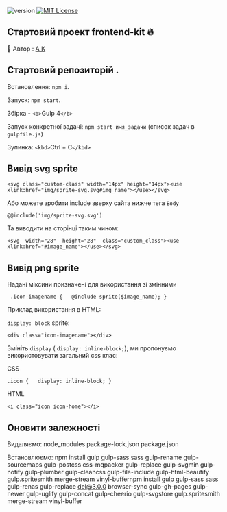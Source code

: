 ![version](https://img.shields.io/badge/version-1.0-red.svg?style=flat-square "Version Frontend-kit")
[![MIT License](https://img.shields.io/badge/license-MIT-blue.svg?style=flat-square)](https://github.com/sinups/)

## Стартовий проект frontend-kit 🔥


👦   Автор : [ A K ](https://www.instagram.com/webtheory/ "Instagram page")

## Стартовий репозиторій .

Встановлення: `npm i`.

Запуск: `npm start`.

Збірка - `<b>`Gulp 4`</b>`

Запуск конкретної задачі: `npm start имя_задачи` (список задач  в `gulpfile.js`)

Зупинка: `<kbd>`Ctrl + C`</kbd>`

## Bивід svg sprite

`<svg class="custom-class" width="14px" height="14px"><use xlink:href="img/sprite-svg.svg#img_name"></use></svg>`

Або можете зробити include  зверху сайта  нижче тега `Body`

`@@include('img/sprite-svg.svg')`

Та виводити на сторінці таким чином:

`<svg  width="28"  height="28"  class="custom_class"><use  xlink:href="#image_name"></use></svg>`

## Bивід png sprite

Надані міксини призначені для використання зі змінними

` .icon-imagename {   @include sprite($image_name); }`

Приклад використання в HTML:

`display: block` sprite:

`<div class="icon-imagename"></div>`

Змініть `display` ( `display: inline-block;`), ми пропонуємо використовувати загальний css клас:

CSS

`.icon {   display: inline-block; }`

HTML

`<i class="icon icon-home"></i>`


## Оновити залежності

Видаляємо:
node_modules
package-lock.json
package.json

Встановлюємо:
npm install gulp gulp-sass sass gulp-rename gulp-sourcemaps gulp-postcss css-mqpacker gulp-replace gulp-svgmin gulp-notify gulp-plumber gulp-cleancss gulp-file-include gulp-html-beautify gulp.spritesmith merge-stream vinyl-buffernpm install gulp gulp-sass sass gulp-renas gulp-replace del@3.0.0 browser-sync gulp-gh-pages gulp-newer gulp-uglify gulp-concat gulp-cheerio gulp-svgstore gulp.spritesmith merge-stream vinyl-buffer
